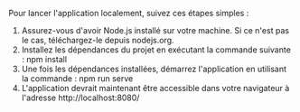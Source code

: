 Pour lancer l'application localement, suivez ces étapes simples :

1. Assurez-vous d'avoir Node.js installé sur votre machine. Si ce n'est pas le cas, téléchargez-le depuis nodejs.org.
2. Installez les dépendances du projet en exécutant la commande suivante : npm install
3. Une fois les dépendances installées, démarrez l'application en utilisant la commande : npm run serve
4. L'application devrait maintenant être accessible dans votre navigateur à l'adresse http://localhost:8080/
